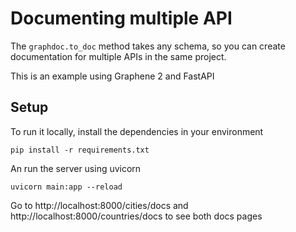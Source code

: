 # Documenting multiple API

The `graphdoc.to_doc` method takes any schema, so you can create documentation
for multiple APIs in the same project.

This is an example using Graphene 2 and FastAPI

## Setup

To run it locally, install the dependencies in your
environment

```shell
pip install -r requirements.txt
```

An run the server using uvicorn

```shell
uvicorn main:app --reload
```

Go to http://localhost:8000/cities/docs and http://localhost:8000/countries/docs
to see both docs pages
